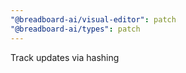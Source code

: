 ```yaml
---
"@breadboard-ai/visual-editor": patch
"@breadboard-ai/types": patch
---
```


Track updates via hashing
